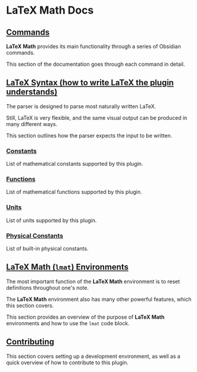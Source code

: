# LaTeX Math Docs

## [Commands](COMMANDS.md)

**LaTeX Math** provides its main functionality through a series of Obsidian commands.

This section of the documentation goes through each command in detail.

## [LaTeX Syntax (how to write LaTeX the plugin understands)](SYNTAX.md)

The parser is designed to parse most naturally written LaTeX.

Still, LaTeX is very flexible, and the same visual output can be produced in many different ways.

This section outlines how the parser expects the input to be written.

### [Constants](SYNTAX.md#mathematical-constants)

List of mathematical constants supported by this plugin.

### [Functions](SYNTAX.md#mathematical-functions)

List of mathematical functions supported by this plugin.

### [Units](SYNTAX.md#supported-units)

List of units supported by this plugin.

### [Physical Constants](SYNTAX.md#supported-physical-constants)

List of built-in physical constants.

## [LaTeX Math (`lmat`) Environments](LMAT_ENV.md)

The most important function of the **LaTeX Math** environment is to reset definitions throughout one's note.

The **LaTeX Math** environment also has many other powerful features, which this section covers.

This section provides an overview of the purpose of **LaTeX Math** environments and how to use the `lmat` code block.

## [Contributing](CONTRIBUTING.md)

This section covers setting up a development environment, as well as a quick overview of how to contribute to this plugin.
